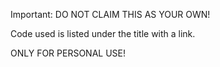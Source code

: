 Important: DO NOT CLAIM THIS AS YOUR OWN!

Code used is listed under the title with a link.

ONLY FOR PERSONAL USE!
